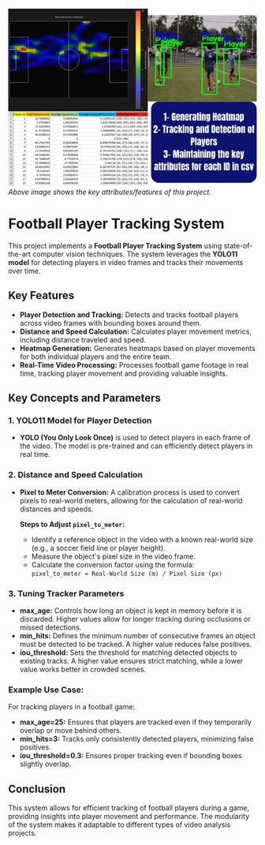 ![Project Banner](project_banner.png)  
*Above image shows the key attributes/features of this project.*
# Football Player Tracking System

This project implements a **Football Player Tracking System** using state-of-the-art computer vision techniques. The system leverages the **YOLO11 model** for detecting players in video frames and tracks their movements over time.

## Key Features
- **Player Detection and Tracking:** Detects and tracks football players across video frames with bounding boxes around them.
- **Distance and Speed Calculation:** Calculates player movement metrics, including distance traveled and speed.
- **Heatmap Generation:** Generates heatmaps based on player movements for both individual players and the entire team.
- **Real-Time Video Processing:** Processes football game footage in real time, tracking player movement and providing valuable insights.

## Key Concepts and Parameters

### 1. YOLO11 Model for Player Detection
- **YOLO (You Only Look Once)** is used to detect players in each frame of the video. The model is pre-trained and can efficiently detect players in real time.

### 2. Distance and Speed Calculation
- **Pixel to Meter Conversion:** A calibration process is used to convert pixels to real-world meters, allowing for the calculation of real-world distances and speeds.
  
  **Steps to Adjust `pixel_to_meter`:**
  - Identify a reference object in the video with a known real-world size (e.g., a soccer field line or player height).
  - Measure the object's pixel size in the video frame.
  - Calculate the conversion factor using the formula:  
    `pixel_to_meter = Real-World Size (m) / Pixel Size (px)`

### 3. Tuning Tracker Parameters
- **max_age:** Controls how long an object is kept in memory before it is discarded. Higher values allow for longer tracking during occlusions or missed detections.
- **min_hits:** Defines the minimum number of consecutive frames an object must be detected to be tracked. A higher value reduces false positives.
- **iou_threshold:** Sets the threshold for matching detected objects to existing tracks. A higher value ensures strict matching, while a lower value works better in crowded scenes.

### Example Use Case:
For tracking players in a football game:
- **max_age=25:** Ensures that players are tracked even if they temporarily overlap or move behind others.
- **min_hits=3:** Tracks only consistently detected players, minimizing false positives.
- **iou_threshold=0.3:** Ensures proper tracking even if bounding boxes slightly overlap.

## Conclusion

This system allows for efficient tracking of football players during a game, providing insights into player movement and performance. The modularity of the system makes it adaptable to different types of video analysis projects.

